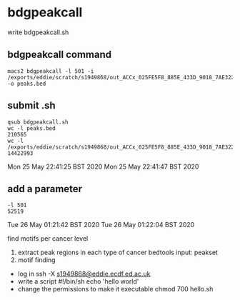 # bdgpeakcall
write bdgpeakcall.sh
## bdgpeakcall command
```
macs2 bdgpeakcall -l 501 -i /exports/eddie/scratch/s1949868/out_ACCx_025FE5F8_885E_433D_9018_7AE322A92285_X034_S09_L133_B1_T1_PMRG.insertions.bg -o peaks.bed
```
## submit .sh
```
qsub bdgpeakcall.sh
wc -l peaks.bed
210565
wc -l /exports/eddie/scratch/s1949868/out_ACCx_025FE5F8_885E_433D_9018_7AE322A92285_X034_S09_L133_B1_T1_PMRG.insertions.bg
14422993
```
Mon 25 May 22:41:25 BST 2020
Mon 25 May 22:41:47 BST 2020

## add a parameter
```
-l 501
52519
```
Tue 26 May 01:21:42 BST 2020
Tue 26 May 01:22:04 BST 2020

find motifs per cancer level
1. extract peak regions in each type of cancer
bedtools
input: peakset
3. motif finding



- log in
ssh -X s1949868@eddie.ecdf.ed.ac.uk
- write a script
#!/bin/sh
echo 'hello world'
- change the permissions to make it executable
chmod 700 hello.sh


<!--stackedit_data:
eyJoaXN0b3J5IjpbLTE4NDYxOTI3MjhdfQ==
-->
